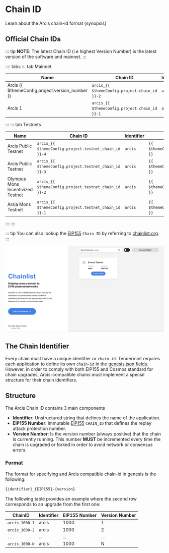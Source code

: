 <!--
order: 3
-->

# Chain ID

Learn about the Arcis chain-id format {synopsis}

## Official Chain IDs

::: tip
**NOTE**: The latest Chain ID (i.e highest Version Number) is the latest version of the software and mainnet.
:::

:::: tabs
::: tab Mainnet

| Name                                            | Chain ID                                      | Identifier | EIP155 Number                         | Version Number                              |
| ----------------------------------------------- | --------------------------------------------- | ---------- | ------------------------------------- | ------------------------------------------- |
| Arcis {{ $themeConfig.project.version_number }} | `arcis_{{ $themeConfig.project.chain_id }}-2` | `arcis`    | `{{ $themeConfig.project.chain_id }}` | `{{ $themeConfig.project.version_number }}` |
| Arcis 1                                         | `arcis_{{ $themeConfig.project.chain_id }}-1` | `arcis`    | `{{ $themeConfig.project.chain_id }}` | `1`                                         |
:::
::: tab Testnets

| Name                              | Chain ID                                              | Identifier | EIP155 Number                                 | Version Number                                      |
| --------------------------------- | ----------------------------------------------------- | ---------- | --------------------------------------------- | --------------------------------------------------- |
| Arcis Public Testnet              | `arcis_{{ $themeConfig.project.testnet_chain_id }}-4` | `arcis`    | `{{ $themeConfig.project.testnet_chain_id }}` | `{{ $themeConfig.project.testnet_version_number }}` |
| Arcis Public Testnet              | `arcis_{{ $themeConfig.project.testnet_chain_id }}-3` | `arcis`    | `{{ $themeConfig.project.testnet_chain_id }}` | `3`                                                 |
| Olympus Mons Incentivized Testnet | `arcis_{{ $themeConfig.project.testnet_chain_id }}-2` | `arcis`    | `{{ $themeConfig.project.testnet_chain_id }}` | `2`                                                 |
| Arsia Mons Testnet                | `arcis_{{ $themeConfig.project.testnet_chain_id }}-1` | `arcis`    | `{{ $themeConfig.project.testnet_chain_id }}` | `1`                                                 |

:::
::::

::: tip
You can also lookup the [EIP155](https://github.com/ethereum/EIPs/blob/master/EIPS/eip-155.md) `Chain ID` by referring to [chainlist.org](https://chainlist.org/).
:::

![chainlist.org website](./../../img/chainlist.png)

## The Chain Identifier

Every chain must have a unique identifier or `chain-id`. Tendermint requires each application to
define its own `chain-id` in the [genesis.json fields](https://docs.tendermint.com/master/spec/core/genesis.html#genesis-fields). However, in order to comply with both EIP155 and Cosmos standard for chain upgrades, Arcis-compatible chains must implement a special structure for their chain identifiers.

## Structure

The Arcis Chain ID contains 3 main components

- **Identifier**: Unstructured string that defines the name of the application.
- **EIP155 Number**: Immutable [EIP155](https://github.com/ethereum/EIPs/blob/master/EIPS/eip-155.md) `CHAIN_ID` that defines the replay attack protection number.
- **Version Number**: Is the version number (always positive) that the chain is currently running.
This number **MUST** be incremented every time the chain is upgraded or forked in order to avoid network or consensus errors.

### Format

The format for specifying and Arcis compatible chain-id in genesis is the following:

```bash
{identifier}_{EIP155}-{version}
```

The following table provides an example where the second row corresponds to an upgrade from the first one:

| ChainID        | Identifier | EIP155 Number | Version Number |
| -------------- | ---------- | ------------- | -------------- |
| `arcis_1000-1` | arcis      | 1000          | 1              |
| `arcis_1000-2` | arcis      | 1000          | 2              |
| `...`          | ...        | ...           | ...            |
| `arcis_1000-N` | arcis      | 1000          | N              |
